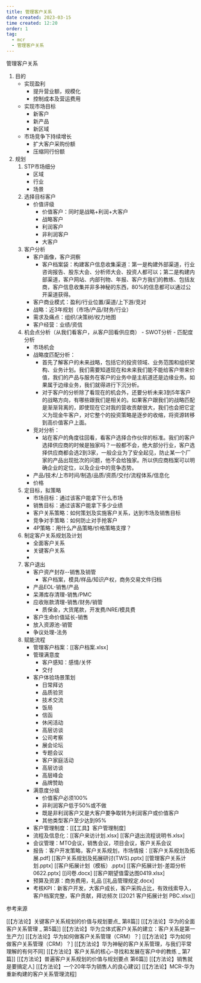 ```yaml
---
title: 管理客户关系
date created: 2023-03-15
time created: 12:20
order: 1
tag:
  - mcr
  - 管理客户关系
---
```


管理客户关系

1. 目的
	- 实现盈利
		- 提升营业额，规模化
		- 控制成本及营运费用
	- 实现市场目标
		- 新客户
		- 新产品
		- 新区域
	- 市场竞争下持续增长
		- 扩大客户采购份额
		- 压缩同行份额
2. 规划
	1. STP市场细分
		- 区域
		- 行业
		- 场景
	2. 选择目标客户
		- 价值评级
			- 价值客户：同时是战略+利润+大客户
			- 战略客户
			- 利润客户
			- 非利润客户
			- 大客户
	3. 客户分析
		- 客户画像，客户洞察
			 - 客户档案袋：构建客户信息收集渠道：第一是构建外部渠道，行业咨询报告、股东大会、分析师大会、投资人都可以；第二是构建内部渠道，客户网站、内部刊物、年报、客户方我们的教练、包括友商，客户信息收集并非多神秘的东西，80%的信息都可以通过公开渠道获得。
		- 客户商业模式：盈利/行业位置/渠道/上下游/竞对
		- 战略：近3年规划（市场/产品/财务/行业）
		- 需求及痛点：组织/决策树/权力地图
		- 客户经营：业绩/资信
      4. 机会点分析（从我们看客户，从客户回看供应商）
		- SWOT分析
		- 匹配度分析
			- 市场机会
			- 战略度匹配分析：
				- 首先了解客户的未来战略，包括它的投资领域、业务范围和组织架构、业务计划。我们需要知道现在和未来我们能不能给客户带来价值，我们的产品与服务在客户的业务中是主航道还是边缘业务。如果属于边缘业务，我们就得进行下沉分析。
				- 对于客户的分析除了看现在的机会外，还要分析未来3到5年客户的战略方向，有哪些跟我们是相关的。如果客户跟我们的战略匹配是渐渐背离的，即使现在它对我的营收贡献很大，我们也会把它定义为现金牛客户，对它整个的投资策略是逐步的收缩，将资源转移到高价值客户上面。
			- 竞对分析：
				- 站在客户的角度往回看，看客户选择合作伙伴的标准。我们的客户选择供应商的时候是独家吗？一般都不会，绝大部分行业，客户选择供应商都会选2到3家，一般企业为了安全起见，防止某一个厂家的产品出现批次的问题，他不会给独家。所以供应商档案可以明确企业的定位，以及企业中的竞争态势。
			- 产品/技术/上市时间/制造/品质/资质/交付/流程体系/信息化
			- 价格
	5. 定目标，拟策略
		- 市场目标：通过该客户能拿下什么市场
		- 销售目标：通过该客户能拿下多少业绩
		- 客户关系策略：如何策划及实施客户关系，达到市场及销售目标
		- 竞争对手策略：如何防止对手抢客户
		- 4P策略：用什么产品策略/价格策略支撑？
	6. 制定客户关系规划及计划
		- 全面客户关系
		- 关键客户关系 
		- 
	7. 客户退出
		- 客户资产封存--销售及销管
			- 客户档案，模具/样品/知识产权，商务交易文件归档
		- 产品EOL-销售/产品
		- 呆滞库存清理-销售/PMC
		- 应收账款清理-销售/财务/销管
			- 质保金，大货尾款，开发费/NRE/模具费
		- 客户生命价值延长-销售
		- 放入资源池-销管
		- 争议处理-法务
	8. 赋能流程
		- 管理客户档案：[[客户档案.xlsx]
		- 管理满意度
			- 客户感知：感情/关怀
			- 交付
		- 客户体验场景策划
			- 日常拜访
			- 品质验货
			- 技术交流
			- 饭局
			- 信函
			- 休闲活动
			- 高层访谈
			- 公司考察
			- 展会论坛
			- 专题会议
			- 客户家庭活动
			- 高层访谈
			- 高层峰会
			- 品牌赞助
		- 满意度分级
			- 价值客户必须100%
			- 非利润客户低于50%或不做
			- 既是非利润客户又是大客户要争取转为利润客户或价值客户
			- 其他类型客户至少达到95%
		- 客户管理制度：[[【工具】客户管理制度]
		- 流程及信息化：[[客户来访计划.xlsx] [[客户退出流程说明书.xlsx]
		- 会议管理：MTO会议，销售会议，项目会议，客户关系会议
		- 报告：客户开发策略，客户关系规划，市场情报：[[客户关系规划及拓展.pdf] [[客户关系规划及拓展研讨(TWS).pptx] [[管理客户关系计划.pptx] [[客户拓展计划（模板）.pptx] [[客户拓展计划-差距分析0622.pptx] [[问卷.docx]  [[客户期望值雷达图0419.xlsx]
		- 预算及资源：商务费用，礼品 [[礼品管理规定.docx]
		- 考核KPI：新客户开发，大客户成长，客户采购占比，有效线索导入，客户档案完整，客户贡献，拜访频次 [[2021 客户拓展计划 PBC.xlsx]] 

参考来源

   [[【方法论】关键客户关系规划的价值与规划要点_ 第8篇]]
   [[【方法论】华为的全面客户关系管理 _ 第5篇]]
   [[【方法论】华为立体式客户关系的建立：客户关系是第一生产力]
   [[【方法论】华为如何做客户关系管理（CRM）？]
   [[【方法论】华为如何做客户关系管理（CRM）？]
   [[【方法论】华为神秘的客户关系管理，与我们平常理解的有何不同]
   [[【方法论】客户关系的核心-寻找和发展在客户中的教练 _ 第7篇]]
   [[【方法论】普遍客户关系规划的价值与规划要点   第6篇]]
   [[【方法论】销售就是要搞定人]
   [[【方法论】一个20年华为销售人的良心建议]
   [[【方法论】MCR-华为重新构建的客户关系管理流程]